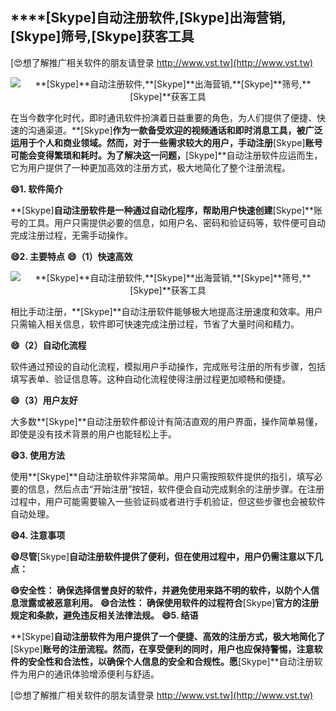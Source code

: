 ## ****[Skype]**自动注册软件,**[Skype]**出海营销,**[Skype]**筛号,**[Skype]**获客工具**

[😍想了解推广相关软件的朋友请登录 http://www.vst.tw](http://www.vst.tw)

 <center><img src="https://vst.tw/MP4/tuiguang/png/0.png" alt="**[Skype]**自动注册软件,**[Skype]**出海营销,**[Skype]**筛号,**[Skype]**获客工具"></center>

在当今数字化时代，即时通讯软件扮演着日益重要的角色，为人们提供了便捷、快速的沟通渠道。**[Skype]**作为一款备受欢迎的视频通话和即时消息工具，被广泛运用于个人和商业领域。然而，对于一些需求较大的用户，手动注册**[Skype]**账号可能会变得繁琐和耗时。为了解决这一问题，**[Skype]**自动注册软件应运而生，它为用户提供了一种更加高效的注册方式，极大地简化了整个注册流程。

**😄1. 软件简介**

**[Skype]**自动注册软件是一种通过自动化程序，帮助用户快速创建**[Skype]**账号的工具。用户只需提供必要的信息，如用户名、密码和验证码等，软件便可自动完成注册过程，无需手动操作。

**😄2. 主要特点**
**😄（1）快速高效**

 <center><img src="https://vst.tw/MP4/tuiguang/png/3.png" alt="**[Skype]**自动注册软件,**[Skype]**出海营销,**[Skype]**筛号,**[Skype]**获客工具"></center>

相比手动注册，**[Skype]**自动注册软件能够极大地提高注册速度和效率。用户只需输入相关信息，软件即可快速完成注册过程，节省了大量时间和精力。

**😄（2）自动化流程**

软件通过预设的自动化流程，模拟用户手动操作，完成账号注册的所有步骤，包括填写表单、验证信息等。这种自动化流程使得注册过程更加顺畅和便捷。

**😄（3）用户友好**

大多数**[Skype]**自动注册软件都设计有简洁直观的用户界面，操作简单易懂，即使是没有技术背景的用户也能轻松上手。

**😄3. 使用方法**

使用**[Skype]**自动注册软件非常简单。用户只需按照软件提供的指引，填写必要的信息，然后点击“开始注册”按钮，软件便会自动完成剩余的注册步骤。在注册过程中，用户可能需要输入一些验证码或者进行手机验证，但这些步骤也会被软件自动处理。

**😄4. 注意事项**

**😄尽管**[Skype]**自动注册软件提供了便利，但在使用过程中，用户仍需注意以下几点：**

**😄安全性： 确保选择信誉良好的软件，并避免使用来路不明的软件，以防个人信息泄露或被恶意利用。**
**😄合法性： 确保使用软件的过程符合**[Skype]**官方的注册规定和条款，避免违反相关法律法规。**
**😄5. 结语**

**[Skype]**自动注册软件为用户提供了一个便捷、高效的注册方式，极大地简化了**[Skype]**账号的注册流程。然而，在享受便利的同时，用户也应保持警惕，注意软件的安全性和合法性，以确保个人信息的安全和合规性。愿**[Skype]**自动注册软件为用户的通讯体验增添便利与舒适。

[😍想了解推广相关软件的朋友请登录 http://www.vst.tw](http://www.vst.tw)



